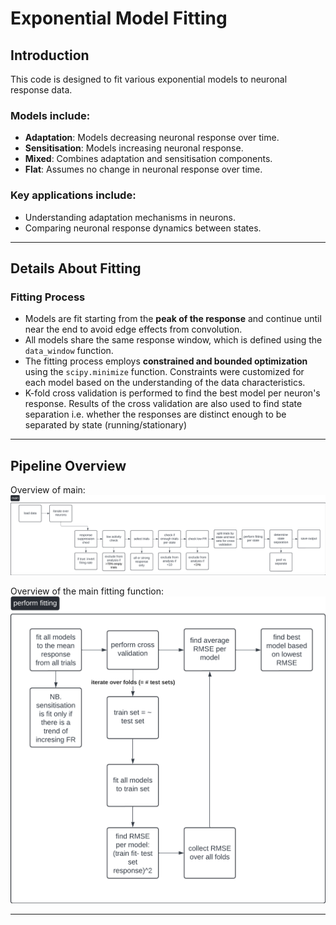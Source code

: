 # Exponential Model Fitting

## Introduction

This code is designed to fit various exponential models to neuronal response data.

### Models include:
- **Adaptation**: Models decreasing neuronal response over time.
- **Sensitisation**: Models increasing neuronal response.
- **Mixed**: Combines adaptation and sensitisation components.
- **Flat**: Assumes no change in neuronal response over time.

### Key applications include:
- Understanding adaptation mechanisms in neurons.
- Comparing neuronal response dynamics between states.

---

## Details About Fitting

### Fitting Process
- Models are fit starting from the **peak of the response** and continue until near the end to avoid edge effects from convolution.
- All models share the same response window, which is defined using the `data_window` function.
- The fitting process employs **constrained and bounded optimization** using the `scipy.minimize` function. Constraints were customized for each model based on the understanding of the data characteristics.
- K-fold cross validation is performed to find the best model per neuron's response. Results of the cross validation are also used to find state separation i.e. whether the responses are distinct enough to be separated by state (running/stationary)

---

## Pipeline Overview

Overview of main:
![Overview of main](main_flowchart.png)

Overview of the main fitting function:
![Overview of main fitting function](fit_flowchart.png)


---



